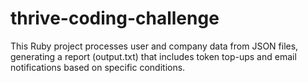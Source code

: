# thrive-coding-challenge
This Ruby project processes user and company data from JSON files, generating a report (output.txt) that includes token top-ups and email notifications based on specific conditions.
